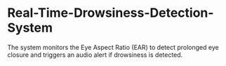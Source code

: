 # Real-Time-Drowsiness-Detection-System

The system monitors the Eye Aspect Ratio (EAR) to detect prolonged eye closure and triggers an audio alert if drowsiness is detected.
